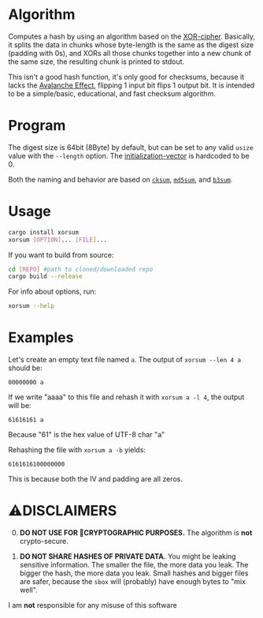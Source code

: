# Algorithm
Computes a hash by using an algorithm based on the [XOR-cipher](https://en.wikipedia.org/wiki/XOR_cipher). Basically, it splits the data in chunks whose byte-length is the same as the digest size (padding with 0s), and XORs all those chunks together into a new chunk of the same size, the resulting chunk is printed to stdout.

This isn't a good hash function, it's only good for checksums, because it lacks the [Avalanche Effect](https://en.wikipedia.org/wiki/Avalanche_effect), flipping 1 input bit flips 1 output bit. It is intended to be a simple/basic, educational, and fast checksum algorithm.

# Program
The digest size is 64bit (8Byte) by default, but can be set to any valid `usize` value with the `--length` option. The [initialization-vector](https://en.wikipedia.org/wiki/Initialization_vector) is hardcoded to be 0.

Both the naming and behavior are based on  [`cksum`](https://en.wikipedia.org/wiki/Cksum), [`md5sum`](https://en.wikipedia.org/wiki/Md5sum), and [`b3sum`](https://github.com/BLAKE3-team/BLAKE3/tree/master/b3sum).

# Usage
```sh
cargo install xorsum
xorsum [OPTION]... [FILE]...
```

If you want to build from source:
```sh
cd [REPO] #path to cloned/downloaded repo
cargo build --release
```

For info about options, run:
```sh
xorsum --help
```

# Examples
Let's create an empty text file named `a`. The output of `xorsum --len 4 a` should be:
```
00000000 a
```

If we write "aaaa" to this file and rehash it with `xorsum a -l 4`, the output will be:
```
61616161 a
```
Because "61" is the hex value of UTF-8 char "a"

Rehashing the file with `xorsum a -b` yields:
```
6161616100000000
```
This is because both the IV and padding are all zeros.

# ⚠DISCLAIMERS
0. **DO NOT USE FOR 🔐CRYPTOGRAPHIC PURPOSES.** The algorithm is **not** crypto-secure.

1. **DO NOT SHARE HASHES OF PRIVATE DATA.** You might be leaking sensitive information. The smaller the file, the more data you leak. The bigger the hash, the more data you leak. Small hashes and bigger files are safer, because the `sbox` will (probably) have enough bytes to "mix well".

I am **not** responsible for any misuse of this software
